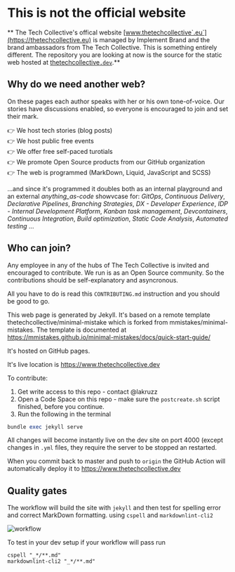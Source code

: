 # This is not the official website

** The Tech Collective's offical website [www.thetechcollective`.eu`](https://thetechcollective.eu) is managed by Implement Brand and the brand ambassadors from The Tech Collective. This is something entirely different. The repository you are looking at now is the source for the static web hosted at [thetechcollective`.dev`](www.thetechcollective.dev).**

## Why do we need another web?

On these pages each author speaks with her or his own tone-of-voice. Our stories have discussions enabled, so everyone is encouraged to join and set their mark.

👉 We host tech stories (blog posts)<br/>
👉 We host public free events<br/>
👉 We offer free self-paced turotials<br/>
👉 We promote Open Source products from our GitHub organization<br/>
👉 The web is programmed (MarkDown, Liquid, JavaScript and SCSS)

...and since it's programmed it doubles both as an internal playground and an external _anything_as-code_ showvcase for: _GitOps_, _Continuous Delivery_, _Declarative Pipelines_,  _Branching Strategies_, _DX - Developer Experience_, _IDP - Internal Development Platform_, _Kanban task management_, _Devcontainers_, _Continuous Integration_, _Build optimization_, _Static Code Analysis_, _Automated testing_ ...

## Who can join?
Any employee in any of the hubs of The Tech Collective is invited and encouraged to contribute. We run is as an Open Source community. So the contributions should be self-explanatory and asyncronous.

All you have to do is read this `CONTRIBUTING.md` instruction and you should be good to go.

This web page is generated by Jekyll. It's based on a remote template thetechcollective/minimal-mistake which is forked from mmistakes/minimal-mistakes. The template is documented at <https://mmistakes.github.io/minimal-mistakes/docs/quick-start-guide/>

It's hosted on GitHub pages.

It's live location is <https://www.thetechcollective.dev>

To contribute:

1. Get write access to this repo - contact @lakruzz
2. Open a Code Space on this repo - make sure the `postcreate.sh` script finished, before you continue.
3. Run the following in the terminal

```ruby
bundle exec jekyll serve
```

All changes will become instantly live on the dev site on port 4000 (except changes in `.yml` files, they require the server to be stopped an restarted.

When you commit back to master and push to `origin` the GitHub Action will automatically deploy it to <https://www.thetechcollective.dev>

## Quality gates

The workflow will build the site with `jekyll` and then test for spelling error and correct MarkDown formatting. using `cspell` and `markdownlint-cli2`

![workflow](https://github.com/thetechcollective/thetechcollective.dev/assets/155492/bf4f56f0-18d3-4270-95c0-aea0276034f3)

To test in your dev setup if your workflow will pass run

``` shell
cspell "_*/**.md"
markdownlint-cli2 "_*/**.md" 
```
